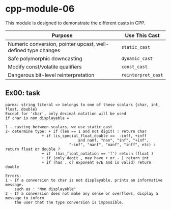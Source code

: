 # cpp-module-06
This module is designed to demonstrate the different casts in CPP.

| Purpose                                                       | Use This Cast      |
| ------------------------------------------------------------- | ------------------ |
| Numeric conversion, pointer upcast, well-defined type changes | `static_cast`      |
| Safe polymorphic downcasting                                  | `dynamic_cast`     |
| Modify const/volatile qualifiers                              | `const_cast`       |
| Dangerous bit-level reinterpretation                          | `reinterpret_cast` |


## Ex00: task 

    parms: string literal => belongs to one of these scalars {char, int, float, double}
    Except for 'char', only decimal notation will be used 
    if char is non displayable = 
    
    1 - casting between scalars, we use static_cast
    2- determine type: + if (len == 1 and not digit) : return char
                    + if (is_special_float_double ==  -inff, +inff
                                    and nanf. "nan", "inf", "+inf", 
                                "-inf", "nanf", "nanf", "inff", etc) : return float or double ? 
                    + if  (has_float_notation == 'f') return (float )
                    + if (only degit , may have + or - ) return int 
                    + if (has . or exponent e/E and is valid) return double

    Errors:
    1 - If a conversion to char is not displayable, prints an informative message.
        such as : "Non displayable"
    2 - If a conversion does not make any sense or overflows, display a message to inform
        the user that the type conversion is impossible. 